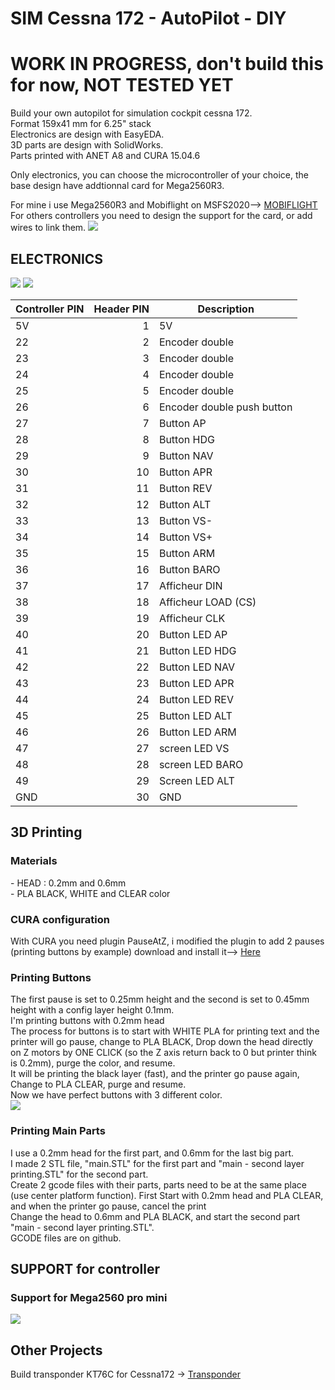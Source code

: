 <H1>SIM Cessna 172 - AutoPilot - DIY</H1>

<H1>WORK IN PROGRESS, don't build this for now, NOT TESTED YET</H1>

Build your own autopilot for simulation cockpit cessna 172.<BR />
Format 159x41 mm for 6.25" stack<BR />
Electronics are design with EasyEDA.<BR />
3D parts are design with SolidWorks.<BR />
Parts printed with ANET A8 and CURA 15.04.6

Only electronics, you can choose the microcontroller of your choice, the base design have addtionnal card for Mega2560R3.

For mine i use Mega2560R3 and Mobiflight on MSFS2020--> <a href='https://www.mobiflight.com/en/index.html'>MOBIFLIGHT</a><BR />
For others controllers you need to design the support for the card, or add wires to link them.
<img src='https://github.com/kkr0kk/c172-autopilot/blob/main/images/AP%20-%203D%20view.png?raw=true'></img>
<H2>ELECTRONICS</H2>
<img src='https://github.com/kkr0kk/c172-autopilot/blob/main/images/main%20-%20shematic.png?raw=true'></img>
<img src='https://github.com/kkr0kk/c172-autopilot/blob/main/images/main%20-%20PCB.png?raw=true'></img>
<table class="table table-bordered table-hover table-condensed">
<thead><tr><th title="Field #1">Controller PIN</th>
<th title="Field #2">Header PIN</th>
<th title="Field #3">Description</th>
</tr></thead>
<tbody><tr>
<td>5V</td>
<td align="right">1</td>
<td>5V</td>
</tr>
<tr>
<td>22</td>
<td align="right">2</td>
<td>Encoder double</td>
</tr>
<tr>
<td>23</td>
<td align="right">3</td>
<td>Encoder double</td>
</tr>
<tr>
<td>24</td>
<td align="right">4</td>
<td>Encoder double</td>
</tr>
<tr>
<td>25</td>
<td align="right">5</td>
<td>Encoder double</td>
</tr>
<tr>
<td>26</td>
<td align="right">6</td>
<td>Encoder double push button</td>
</tr>
<tr>
<td>27</td>
<td align="right">7</td>
<td>Button AP</td>
</tr>
<tr>
<td>28</td>
<td align="right">8</td>
<td>Button HDG</td>
</tr>
<tr>
<td>29</td>
<td align="right">9</td>
<td>Button NAV</td>
</tr>
<tr>
<td>30</td>
<td align="right">10</td>
<td>Button APR</td>
</tr>
<tr>
<td>31</td>
<td align="right">11</td>
<td>Button REV</td>
</tr>
<tr>
<td>32</td>
<td align="right">12</td>
<td>Button ALT</td>
</tr>
<tr>
<td>33</td>
<td align="right">13</td>
<td>Button VS-</td>
</tr>
<tr>
<td>34</td>
<td align="right">14</td>
<td>Button VS+</td>
</tr>
<tr>
<td>35</td>
<td align="right">15</td>
<td>Button ARM</td>
</tr>
<tr>
<td>36</td>
<td align="right">16</td>
<td>Button BARO</td>
</tr>
<tr>
<td>37</td>
<td align="right">17</td>
<td>Afficheur DIN</td>
</tr>
<tr>
<td>38</td>
<td align="right">18</td>
<td>Afficheur LOAD (CS)</td>
</tr>
<tr>
<td>39</td>
<td align="right">19</td>
<td>Afficheur CLK</td>
</tr>
<tr>
<td>40</td>
<td align="right">20</td>
<td>Button LED AP</td>
</tr>
<tr>
<td>41</td>
<td align="right">21</td>
<td>Button LED HDG</td>
</tr>
<tr>
<td>42</td>
<td align="right">22</td>
<td>Button LED NAV</td>
</tr>
<tr>
<td>43</td>
<td align="right">23</td>
<td>Button LED APR</td>
</tr>
<tr>
<td>44</td>
<td align="right">24</td>
<td>Button LED REV</td>
</tr>
<tr>
<td>45</td>
<td align="right">25</td>
<td>Button LED ALT</td>
</tr>
<tr>
<td>46</td>
<td align="right">26</td>
<td>Button LED ARM</td>
</tr>
<tr>
<td>47</td>
<td align="right">27</td>
<td>screen LED VS</td>
</tr>
<tr>
<td>48</td>
<td align="right">28</td>
<td>screen LED BARO</td>
</tr>
<tr>
<td>49</td>
<td align="right">29</td>
<td>Screen LED ALT</td>
</tr>
<tr>
<td>GND</td>
<td align="right">30</td>
<td>GND</td>
</tr>
</tbody></table>
<H2>3D Printing</H2>
<H3>Materials</H3>
- HEAD : 0.2mm and 0.6mm<BR />
- PLA BLACK, WHITE and CLEAR color<BR />
<H3>CURA  configuration</H3>
With CURA you need plugin PauseAtZ, i modified the plugin to add 2 pauses (printing buttons by example) download and install it--> <a href='https://github.com/kkr0kk/c172-autopilot/blob/main/Gcode/pauseAtZ.py'>Here</a><BR />
<H3>Printing Buttons</H3>
The first pause is set to 0.25mm height and the second is set to 0.45mm height with a config layer height 0.1mm.<BR />
I'm printing buttons with 0.2mm head<BR />
The process for buttons is to start with WHITE PLA for printing text and the printer will go pause, change to PLA BLACK, Drop down the head directly on Z motors by ONE CLICK (so the Z axis return back to 0 but printer think is 0.2mm), purge the color, and resume.<BR />
It will be printing the black layer (fast), and the printer go pause again, Change to PLA CLEAR, purge and resume.<BR />
Now we have perfect buttons with 3 different color.<BR />
<img src='https://github.com/kkr0kk/c172-autopilot/blob/main/images/buttons.png?raw=true'></img>
<H3>Printing Main Parts</H3>
I use a 0.2mm head for the first part, and 0.6mm for the last big part.<BR />
I made 2 STL file, "main.STL" for the first part and "main - second layer printing.STL" for the second part.<BR />
Create 2 gcode files with their parts, parts need to be at the same place (use center platform function).
First Start with 0.2mm head and PLA CLEAR, and when the printer go pause, cancel the print<BR />
Change the head to 0.6mm and PLA BLACK, and start the second part "main - second layer printing.STL".<BR />
GCODE files are on github.<BR />
<H2>SUPPORT for controller</H2>
<H3>Support for Mega2560 pro mini</H3>
<img src='https://github.com/kkr0kk/c172-autopilot/blob/main/images/support_mega2560-pro-mini_PCB.png?raw=true'></img>
<H2>Other Projects</H2>
Build transponder KT76C for Cessna172 -> <a href='https://github.com/kkr0kk/c172-xpndr'>Transponder</a><BR />
